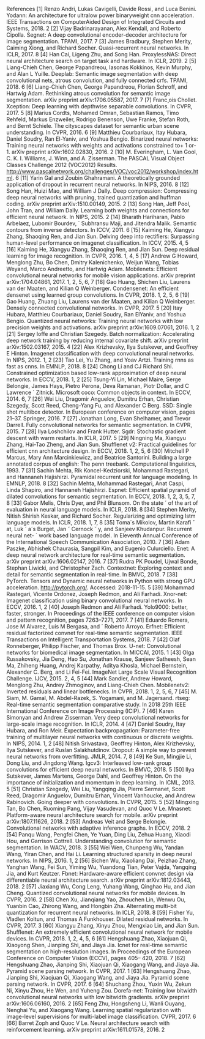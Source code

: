References
[1] Renzo Andri, Lukas Cavigelli, Davide Rossi, and Luca Benini. Yodann: An architecture for ultralow power binaryweight cnn acceleration. IEEE Transactions on ComputerAided Design of Integrated Circuits and Systems, 2018. 2
[2] Vijay Badrinarayanan, Alex Kendall, and Roberto Cipolla. Segnet: A deep convolutional encoder-decoder architecture for image segmentation. TPAMI, 2017. 7
[3] James Bradbury, Stephen Merity, Caiming Xiong, and Richard Socher. Quasi-recurrent neural networks. In ICLR, 2017. 8
[4] Han Cai, Ligeng Zhu, and Song Han. ProxylessNAS: Direct neural architecture search on target task and hardware. In ICLR, 2019. 2
[5] Liang-Chieh Chen, George Papandreou, Iasonas Kokkinos, Kevin Murphy, and Alan L Yuille. Deeplab: Semantic image segmentation with deep convolutional nets, atrous convolution, and fully connected crfs. TPAMI, 2018. 6
[6] Liang-Chieh Chen, George Papandreou, Florian Schroff, and Hartwig Adam. Rethinking atrous convolution for semantic image segmentation. arXiv preprint arXiv:1706.05587, 2017. 7
[7] Franc¸ois Chollet. Xception: Deep learning with depthwise separable convolutions. In CVPR, 2017. 5
[8] Marius Cordts, Mohamed Omran, Sebastian Ramos, Timo Rehfeld, Markus Enzweiler, Rodrigo Benenson, Uwe Franke, Stefan Roth, and Bernt Schiele. The cityscapes dataset for semantic urban scene understanding. In CVPR, 2016. 6
[9] Matthieu Courbariaux, Itay Hubara, Daniel Soudry, Ran El-Yaniv, and Yoshua Bengio. Binarized neural networks: Training neural networks with weights and activations constrained to+ 1 or- 1. arXiv preprint arXiv:1602.02830, 2016. 2
[10] M. Everingham, L. Van Gool, C. K. I. Williams, J. Winn, and A. Zisserman. The PASCAL Visual Object Classes Challenge 2012 (VOC2012) Results. http://www.pascalnetwork.org/challenges/VOC/voc2012/workshop/index.html. 6
[11] Yarin Gal and Zoubin Ghahramani. A theoretically grounded application of dropout in recurrent neural networks. In NIPS, 2016. 8
[12] Song Han, Huizi Mao, and William J Dally. Deep compression: Compressing deep neural networks with pruning, trained quantization and huffman coding. arXiv preprint arXiv:1510.00149, 2015. 2
[13] Song Han, Jeff Pool, John Tran, and William Dally. Learning both weights and connections for efficient neural network. In NIPS, 2015. 2
[14] Bharath Hariharan, Pablo Arbelaez, Lubomir Bourdev, ´ Subhransu Maji, and Jitendra Malik. Semantic contours from inverse detectors. In ICCV, 2011. 6
[15] Kaiming He, Xiangyu Zhang, Shaoqing Ren, and Jian Sun. Delving deep into rectifiers: Surpassing human-level performance on imagenet classification. In ICCV, 2015. 4, 5
[16] Kaiming He, Xiangyu Zhang, Shaoqing Ren, and Jian Sun. Deep residual learning for image recognition. In CVPR, 2016. 1, 4, 5
[17] Andrew G Howard, Menglong Zhu, Bo Chen, Dmitry Kalenichenko, Weijun Wang, Tobias Weyand, Marco Andreetto, and Hartwig Adam. Mobilenets: Efficient convolutional neural networks for mobile vision applications. arXiv preprint arXiv:1704.04861, 2017. 1, 2, 5, 6, 7
[18] Gao Huang, Shichen Liu, Laurens van der Maaten, and Kilian Q Weinberger. Condensenet: An efficient densenet using learned group convolutions. In CVPR, 2018. 1, 2, 5, 6
[19] Gao Huang, Zhuang Liu, Laurens van der Maaten, and Kilian Q Weinberger. Densely connected convolutional networks. In CVPR, 2017. 5
[20] Itay Hubara, Matthieu Courbariaux, Daniel Soudry, Ran ElYaniv, and Yoshua Bengio. Quantized neural networks: Training neural networks with low precision weights and activations. arXiv preprint arXiv:1609.07061, 2016. 1, 2
[21] Sergey Ioffe and Christian Szegedy. Batch normalization: Accelerating deep network training by reducing internal covariate shift. arXiv preprint arXiv:1502.03167, 2015. 4
[22] Alex Krizhevsky, Ilya Sutskever, and Geoffrey E Hinton. Imagenet classification with deep convolutional neural networks. In NIPS, 2012. 1, 2
[23] Tao Lei, Yu Zhang, and Yoav Artzi. Training rnns as fast as cnns. In EMNLP, 2018. 8
[24] Chong Li and CJ Richard Shi. Constrained optimization based low-rank approximation of deep neural networks. In ECCV, 2018. 1, 2
[25] Tsung-Yi Lin, Michael Maire, Serge Belongie, James Hays, Pietro Perona, Deva Ramanan, Piotr Dollar, and C Lawrence ´ Zitnick. Microsoft coco: Common objects in context. In ECCV, 2014. 6, 7
[26] Wei Liu, Dragomir Anguelov, Dumitru Erhan, Christian Szegedy, Scott Reed, Cheng-Yang Fu, and Alexander C Berg. SSD: Single shot multibox detector. In European conference on computer vision, pages 21–37. Springer, 2016. 7
[27] Jonathan Long, Evan Shelhamer, and Trevor Darrell. Fully convolutional networks for semantic segmentation. In CVPR, 2015. 7
[28] Ilya Loshchilov and Frank Hutter. Sgdr: Stochastic gradient descent with warm restarts. In ICLR, 2017. 5
[29] Ningning Ma, Xiangyu Zhang, Hai-Tao Zheng, and Jian Sun. Shufflenet v2: Practical guidelines for efficient cnn architecture design. In ECCV, 2018. 1, 2, 5, 6
[30] Mitchell P Marcus, Mary Ann Marcinkiewicz, and Beatrice Santorini. Building a large annotated corpus of english: The penn treebank. Computational linguistics, 1993. 7
[31] Sachin Mehta, Rik Koncel-Kedziorski, Mohammad Rastegari, and Hannaneh Hajishirzi. Pyramidal recurrent unit for language modeling. In EMNLP, 2018. 8
[32] Sachin Mehta, Mohammad Rastegari, Anat Caspi, Linda Shapiro, and Hannaneh Hajishirzi. Espnet: Efficient spatial pyramid of dilated convolutions for semantic segmentation. In ECCV, 2018. 1, 2, 3, 5, 7, 8
[33] Gabor Melis, Chris Dyer, and Phil Blunsom. On the state ´ of the art of evaluation in neural language models. In ICLR, 2018. 8
[34] Stephen Merity, Nitish Shirish Keskar, and Richard Socher. Regularizing and optimizing lstm language models. In ICLR, 2018. 1, 7, 8
[35] Toma´s Mikolov, Martin Karafi ˇ at, Luk ´ a´s Burget, Jan ˇ Cernock ˇ y, and Sanjeev Khudanpur. Recurrent neural net- ` work based language model. In Eleventh Annual Conference of the International Speech Communication Association, 2010. 7
[36] Adam Paszke, Abhishek Chaurasia, Sangpil Kim, and Eugenio Culurciello. Enet: A deep neural network architecture for real-time semantic segmentation. arXiv preprint arXiv:1606.02147, 2016. 7
[37] Rudra PK Poudel, Ujwal Bonde, Stephan Liwicki, and Christopher Zach. Contextnet: Exploring context and detail for semantic segmentation in real-time. In BMVC, 2018. 7
[38] PyTorch. Tensors and Dynamic neural networks in Python with strong GPU acceleration. http://pytorch.org/. Accessed: 2018-11-15. 5
[39] Mohammad Rastegari, Vicente Ordonez, Joseph Redmon, and Ali Farhadi. Xnor-net: Imagenet classification using binary convolutional neural networks. In ECCV, 2016. 1, 2
[40] Joseph Redmon and Ali Farhadi. Yolo9000: better, faster, stronger. In Proceedings of the IEEE conference on computer vision and pattern recognition, pages 7263–7271, 2017. 7
[41] Eduardo Romera, Jose M Alvarez, Luis M Bergasa, and ´ Roberto Arroyo. Erfnet: Efficient residual factorized convnet for real-time semantic segmentation. IEEE Transactions on Intelligent Transportation Systems, 2018. 7
[42] Olaf Ronneberger, Philipp Fischer, and Thomas Brox. U-net: Convolutional networks for biomedical image segmentation. In MICCAI, 2015. 1
[43] Olga Russakovsky, Jia Deng, Hao Su, Jonathan Krause, Sanjeev Satheesh, Sean Ma, Zhiheng Huang, Andrej Karpathy, Aditya Khosla, Michael Bernstein, Alexander C. Berg, and Li Fei-Fei. ImageNet Large Scale Visual Recognition Challenge. IJCV, 2015. 2, 4, 5
[44] Mark Sandler, Andrew Howard, Menglong Zhu, Andrey Zhmoginov, and Liang-Chieh Chen. Mobilenetv2: Inverted residuals and linear bottlenecks. In CVPR, 2018. 1, 2, 5, 6, 7
[45] M. Siam, M. Gamal, M. Abdel-Razek, S. Yogamani, and M. Jagersand. rtseg: Real-time semantic segmentation comparative study. In 2018 25th IEEE International Conference on Image Processing (ICIP). 7
[46] Karen Simonyan and Andrew Zisserman. Very deep convolutional networks for large-scale image recognition. In ICLR, 2014. 4
[47] Daniel Soudry, Itay Hubara, and Ron Meir. Expectation backpropagation: Parameter-free training of multilayer neural networks with continuous or discrete weights. In NIPS, 2014. 1, 2
[48] Nitish Srivastava, Geoffrey Hinton, Alex Krizhevsky, Ilya Sutskever, and Ruslan Salakhutdinov. Dropout: A simple way to prevent neural networks from overfitting. JMLR, 2014. 7, 8
[49] Ke Sun, Mingjie Li, Dong Liu, and Jingdong Wang. Igcv3: Interleaved low-rank group convolutions for efficient deep neural networks. In BMVC, 2018. 5
[50] Ilya Sutskever, James Martens, George Dahl, and Geoffrey Hinton. On the importance of initialization and momentum in deep learning. In ICML, 2013. 5
[51] Christian Szegedy, Wei Liu, Yangqing Jia, Pierre Sermanet, Scott Reed, Dragomir Anguelov, Dumitru Erhan, Vincent Vanhoucke, and Andrew Rabinovich. Going deeper with convolutions. In CVPR, 2015. 5
[52] Mingxing Tan, Bo Chen, Ruoming Pang, Vijay Vasudevan, and Quoc V Le. Mnasnet: Platform-aware neural architecture search for mobile. arXiv preprint arXiv:1807.11626, 2018. 2
[53] Andreas Veit and Serge Belongie. Convolutional networks with adaptive inference graphs. In ECCV, 2018. 2
[54] Panqu Wang, Pengfei Chen, Ye Yuan, Ding Liu, Zehua Huang, Xiaodi Hou, and Garrison Cottrell. Understanding convolution for semantic segmentation. In WACV, 2018. 3
[55] Wei Wen, Chunpeng Wu, Yandan Wang, Yiran Chen, and Hai Li. Learning structured sparsity in deep neural networks. In NIPS, 2016. 1, 2
[56] Bichen Wu, Xiaoliang Dai, Peizhao Zhang, Yanghan Wang, Fei Sun, Yiming Wu, Yuandong Tian, Peter Vajda, Yangqing Jia, and Kurt Keutzer. Fbnet: Hardware-aware efficient convnet design via differentiable neural architecture search. arXiv preprint arXiv:1812.03443, 2018. 2
[57] Jiaxiang Wu, Cong Leng, Yuhang Wang, Qinghao Hu, and Jian Cheng. Quantized convolutional neural networks for mobile devices. In CVPR, 2016. 2
[58] Chen Xu, Jianqiang Yao, Zhouchen Lin, Wenwu Ou, Yuanbin Cao, Zhirong Wang, and Hongbin Zha. Alternating multi-bit quantization for recurrent neural networks. In ICLR, 2018. 8
[59] Fisher Yu, Vladlen Koltun, and Thomas A Funkhouser. Dilated residual networks. In CVPR, 2017. 3
[60] Xiangyu Zhang, Xinyu Zhou, Mengxiao Lin, and Jian Sun. Shufflenet: An extremely efficient convolutional neural network for mobile devices. In CVPR, 2018. 1, 2, 4, 5, 6
[61] Hengshuang Zhao, Xiaojuan Qi, Xiaoyong Shen, Jianping Shi, and Jiaya Jia. Icnet for real-time semantic segmentation on high-resolution images. In Proceedings of the European Conference on Computer Vision (ECCV), pages 405– 420, 2018. 7
[62] Hengshuang Zhao, Jianping Shi, Xiaojuan Qi, Xiaogang Wang, and Jiaya Jia. Pyramid scene parsing network. In CVPR, 2017. 1
[63] Hengshuang Zhao, Jianping Shi, Xiaojuan Qi, Xiaogang Wang, and Jiaya Jia. Pyramid scene parsing network. In CVPR, 2017. 6
[64] Shuchang Zhou, Yuxin Wu, Zekun Ni, Xinyu Zhou, He Wen, and Yuheng Zou. Dorefa-net: Training low bitwidth convolutional neural networks with low bitwidth gradients. arXiv preprint arXiv:1606.06160, 2016. 2
[65] Feng Zhu, Hongsheng Li, Wanli Ouyang, Nenghai Yu, and Xiaogang Wang. Learning spatial regularization with image-level supervisions for multi-label image classification. CVPR, 2017. 6
[66] Barret Zoph and Quoc V Le. Neural architecture search with reinforcement learning. arXiv preprint arXiv:1611.01578, 2016. 2
